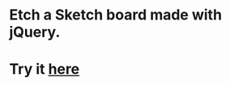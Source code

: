 # Etch a Sketch board made with jQuery.
# Try it [here](http://htmlpreview.github.io/?https://github.com/super-aki/etch-board/blob/master/html.html) 
